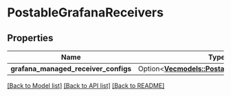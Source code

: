 # PostableGrafanaReceivers

## Properties

Name | Type | Description | Notes
------------ | ------------- | ------------- | -------------
**grafana_managed_receiver_configs** | Option<[**Vec<models::PostableGrafanaReceiver>**](PostableGrafanaReceiver.md)> |  | [optional]

[[Back to Model list]](../README.md#documentation-for-models) [[Back to API list]](../README.md#documentation-for-api-endpoints) [[Back to README]](../README.md)


